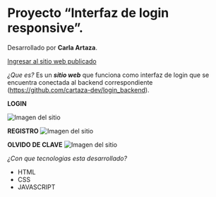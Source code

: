 # Proyecto “Interfaz de login responsive”.

Desarrollado por **Carla Artaza**. 

[Ingresar al sitio web publicado ](https://cartaza-dev.github.io/login_frontend/)

*¿Que es?* Es un ***sitio web*** que funciona como interfaz de login que se encuentra conectada al backend correspondiente (https://github.com/cartaza-dev/login_backend).

**LOGIN**

  ![Imagen del sitio](https://github.com/cartaza-dev/login_frontend/blob/main/recursos/login_responsive.png)

**REGISTRO**
  ![Imagen del sitio](https://github.com/cartaza-dev/login_frontend/blob/main/recursos/registro_responsive.png)

**OLVIDO DE CLAVE**
  ![Imagen del sitio](https://github.com/cartaza-dev/login_frontend/blob/main/recursos/olvido_clave_responsive.png)


*¿Con que tecnologias esta desarrollado?*

- HTML
- CSS
- JAVASCRIPT

